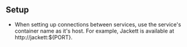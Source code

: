 ## Setup

- When setting up connections between services, use the service's container name
  as it's host. For example, Jackett is available at http://jackett:${PORT}.